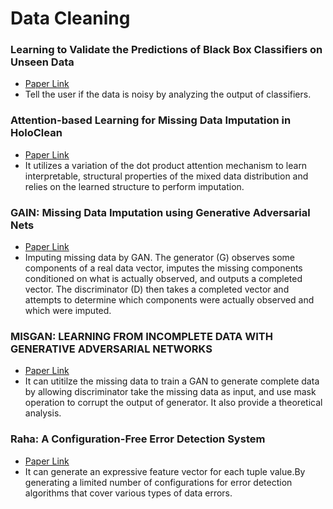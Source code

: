 # Data Cleaning

### Learning to Validate the Predictions of Black Box Classifiers on Unseen Data
* [Paper Link](https://dl.acm.org/doi/10.1145/3318464.3380604)
* Tell the user if the data is noisy by analyzing the output of classifiers.

### Attention-based Learning for Missing Data Imputation in HoloClean
* [Paper Link](https://proceedings.mlsys.org/paper/2020/hash/202cb962ac59075b964b07152d234b70-Abstract.html)
* It utilizes a variation of the dot product attention mechanism to learn interpretable, structural properties of the mixed data distribution and relies on the learned structure to perform imputation.

### GAIN: Missing Data Imputation using Generative Adversarial Nets
* [Paper Link](http://proceedings.mlr.press/v80/yoon18a.html)
* Imputing missing data by GAN. The generator (G) observes some components of a real data vector, imputes the missing components conditioned on what is actually observed, and outputs a completed vector. The discriminator (D) then takes a completed vector and attempts to determine which components were actually observed and which were imputed.

### MISGAN: LEARNING FROM INCOMPLETE DATA WITH GENERATIVE ADVERSARIAL NETWORKS
* [Paper Link](https://openreview.net/forum?id=S1lDV3RcKm)
* It can utitilze the missing data to train a GAN to generate complete data by allowing discriminator take the missing data as input, and use mask operation to corrupt the output of generator. It also provide a theoretical analysis.

### Raha: A Configuration-Free Error Detection System
* [Paper Link](https://dl.acm.org/doi/10.1145/3299869.3324956)
* It can generate an expressive feature vector for each tuple value.By generating a limited number of configurations for error detection algorithms that cover various types of data errors.
